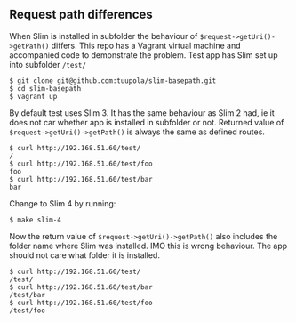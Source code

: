 ## Request path differences

When Slim is installed in subfolder the behaviour of `$request->getUri()->getPath()` differs. This repo has a Vagrant virtual machine and accompanied code to demonstrate the problem. Test app has Slim set up into subfolder `/test/`

```
$ git clone git@github.com:tuupola/slim-basepath.git
$ cd slim-basepath
$ vagrant up
```

By default test uses Slim 3. It has the same behaviour as Slim 2 had, ie it does not car whether app is installed in subfolder or not. Returned value of `$request->getUri()->getPath()` is always the same as defined routes.


```
$ curl http://192.168.51.60/test/
/
$ curl http://192.168.51.60/test/foo
foo
$ curl http://192.168.51.60/test/bar
bar
```

Change to Slim 4 by running:

```
$ make slim-4
```

Now the return value of `$request->getUri()->getPath()` also includes the folder name where Slim was installed. IMO this is wrong behaviour. The app should not care what folder it is installed.

```
$ curl http://192.168.51.60/test/
/test/
$ curl http://192.168.51.60/test/bar
/test/bar
$ curl http://192.168.51.60/test/foo
/test/foo



